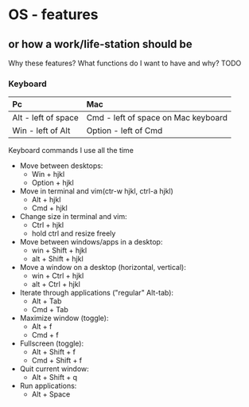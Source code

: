 # OS - features 
## or how a work/life-station should be


Why these features? What functions do I want to have and why?
TODO

### Keyboard

| Pc | Mac |
|:---|:----| 
| Alt - left of space | Cmd - left of space on Mac keyboard|
| Win - left of Alt | Option - left of Cmd |

Keyboard commands I use all the time
* Move between desktops:  
  - Win + hjkl 
  - Option + hjkl 
* Move in terminal and vim(ctr-w hjkl, ctrl-a hjkl) 
  - Alt + hjkl 
  - Cmd + hjkl 
* Change size in terminal and vim: 
  - Ctrl + hjkl
  * hold ctrl and resize freely
* Move between windows/apps in a desktop:  
  - win + Shift + hjkl 
  - alt + Shift + hjkl 
* Move a window on a desktop (horizontal, vertical): 
  - win + Ctrl + hjkl 
  - alt + Ctrl + hjkl 
* Iterate through applications ("regular" Alt-tab):
  - Alt + Tab
  - Cmd + Tab
* Maximize window (toggle):  
  - Alt + f
  - Cmd + f
* Fullscreen (toggle):
  - Alt + Shift + f 
  - Cmd + Shift + f
* Quit current window:
  - Alt + Shift + q 
* Run applications:
  - Alt + Space








